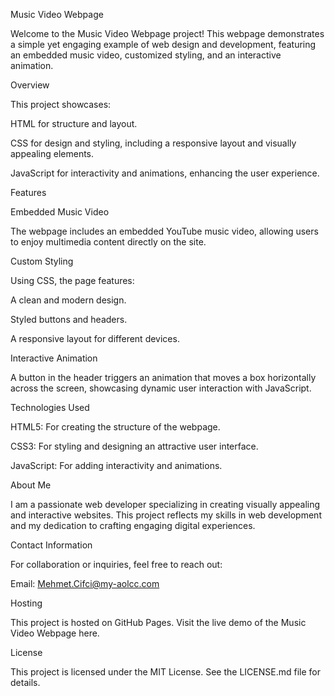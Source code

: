 Music Video Webpage

Welcome to the Music Video Webpage project! This webpage demonstrates a simple yet engaging example of web design and development, featuring an embedded music video, customized styling, and an interactive animation.

Overview

This project showcases:

HTML for structure and layout.

CSS for design and styling, including a responsive layout and visually appealing elements.

JavaScript for interactivity and animations, enhancing the user experience.

Features

Embedded Music Video

The webpage includes an embedded YouTube music video, allowing users to enjoy multimedia content directly on the site.

Custom Styling

Using CSS, the page features:

A clean and modern design.

Styled buttons and headers.

A responsive layout for different devices.

Interactive Animation

A button in the header triggers an animation that moves a box horizontally across the screen, showcasing dynamic user interaction with JavaScript.

Technologies Used

HTML5: For creating the structure of the webpage.

CSS3: For styling and designing an attractive user interface.

JavaScript: For adding interactivity and animations.

About Me

I am a passionate web developer specializing in creating visually appealing and interactive websites. This project reflects my skills in web development and my dedication to crafting engaging digital experiences.

Contact Information

For collaboration or inquiries, feel free to reach out:

Email: Mehmet.Cifci@my-aolcc.com



Hosting

This project is hosted on GitHub Pages. Visit the live demo of the Music Video Webpage here.

License

This project is licensed under the MIT License. See the LICENSE.md file for details.
